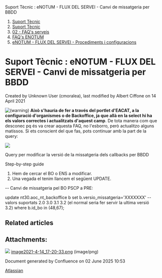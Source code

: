 Suport Tècnic : eNOTUM - FLUX DEL SERVEI - Canvi de missatgeria per BBDD  

1.  [Suport Tècnic](index.md)
2.  [Suport Tècnic](13893782.md)
3.  [02 - FAQ's serveis](26313393.md)
4.  [FAQ's ENOTUM](28705561.md)
5.  [eNOTUM - FLUX DEL SERVEI - Procediments i configuracions](eNOTUM---FLUX-DEL-SERVEI---Procediments-i-configuracions_36341299.md)

Suport Tècnic : eNOTUM - FLUX DEL SERVEI - Canvi de missatgeria per BBDD
========================================================================

Created by Unknown User (cmoralea), last modified by Albert Ciffone on 14 April 2021

![(warning)](images/icons/emoticons/warning.svg) **Això s'hauria de fer a través del portlet d'EACAT, a la configuració d'organismes o de Backoffice, ja que allà en la select hi ha els valors correctes i actualitzats d'aquest camp**. De tota manera com que desconec pq és va crear aquesta FAQ, no l'esborro, però actualitzo alguns matissos. Si ets conscient del que fas, pots continuar amb la part de la query:

![](attachments/26313541/41522524.png)

  

Query per modificar la versió de la missatgeria dels callbacks per BBDD

Step-by-step guide

1.  Hem de cercar el BO o ENS a modificar.
2.  Una vegada el tenim llancem el següent UPDATE.

  

\-- Canvi de missatgeria pel BO PSCP a PRE:

update nt30.aoc\_nt\_backoffice b
set b.versio\_missatgeria='XXXXXXX' -- valors suportats 2.0 3.0 3.1 3.2 (el normal seria fer servir la ultima versió 3.2)
where b.id\_bo in  (48,67); 

Related articles
----------------

  

  

  

Attachments:
------------

![](images/icons/bullet_blue.gif) [image2021-4-14\_17-20-33.png](attachments/26313541/41522524.png) (image/png)  

Document generated by Confluence on 02 June 2025 10:53

[Atlassian](http://www.atlassian.com/)
